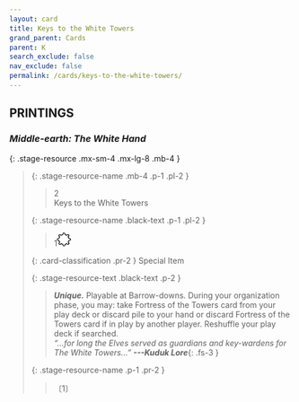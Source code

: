 ```yaml
---
layout: card
title: Keys to the White Towers
grand_parent: Cards
parent: K
search_exclude: false
nav_exclude: false
permalink: /cards/keys-to-the-white-towers/
---
```


## PRINTINGS


### _Middle-earth: The White Hand_

{: .stage-resource .mx-sm-4 .mx-lg-8 .mb-4 }
> {: .stage-resource-name .mb-4 .p-1 .pl-2 }
> > <div class="card-mp">2</div>
> > <div class="card-name">Keys to the White Towers</div>
>
> {: .stage-resource-name .black-text .p-1 .pl-2 }
> > 1![](/assets/images/stage-point.svg)
>
> {: .card-classification .pr-2 }
> Special Item
>
> {: .stage-resource-text .black-text .p-2 }
> > _**Unique.**_ Playable at Barrow-downs. During your organization phase, you may: take Fortress of the Towers card from your play deck or discard pile to your hand or discard Fortress of the Towers card if in play by another player. Reshuffle your play deck if searched. <br>_“...for long the Elves served as guardians and key-wardens for The White Towers...”_ ***---&#65279;Kuduk Lore***{: .fs-3 } 
> 
> {: .stage-resource-name .p-1 .pr-2 }
> > <div class="card-shield"></div>
> > <div class="card-corruption">〔1〕</div>
